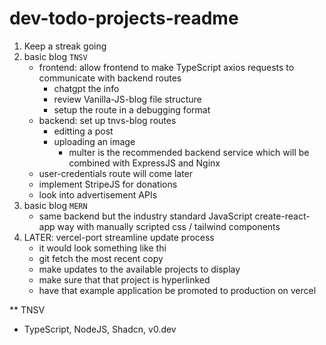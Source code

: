# dev-todo-projects-readme
1) Keep a streak going
2) basic blog `TNSV`
   - frontend: allow frontend to make TypeScript axios requests to communicate with backend routes
     - chatgpt the info
     - review Vanilla-JS-blog file structure
     - setup the route in a debugging format
   - backend: set up tnvs-blog routes
     - editting a post
     - uploading an image
        - multer is the recommended backend service which will be combined with ExpressJS and Nginx   
   - user-credentials route will come later
   - implement StripeJS for donations
   - look into advertisement APIs
4) basic blog `MERN`
   - same backend but the industry standard JavaScript create-react-app way with manually scripted css / tailwind components
5) LATER: vercel-port streamline update process 
   - it would look something like thi
   - git fetch the most recent copy
   - make updates to the available projects to display
   - make sure that that project is hyperlinked
   - have that example application be promoted to production on vercel

** TNSV
- TypeScript, NodeJS, Shadcn, v0.dev
